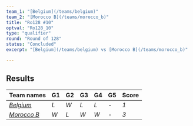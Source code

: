 ```yaml
---
team_1: "[Belgium](/teams/belgium)"
team_2: "[Morocco B](/teams/morocco_b)"
title: "Ro128 #10"
optval: "Ro128_10"
type: "qualifier"
round: "Round of 128"
status: "Concluded"
excerpt: "[Belgium](/teams/belgium) vs [Morocco B](/teams/morocco_b)"

---
```

## Results

| Team names | G1 | G2 | G3 | G4 | G5 | Score |
| -- | -- | -- | -- | -- | -- | -- |
| *[Belgium](/teams/belgium)* | *L* | *W* | *L* | *L* | *-* | *1* |
| *[Morocco B](/teams/morocco_b)* | *W* | *L* | *W* | *W* | *-* | *3* |
